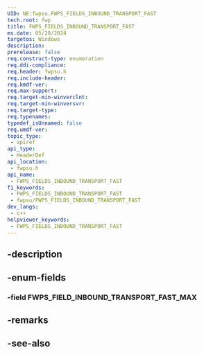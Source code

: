 ```yaml
---
UID: NE:fwpsu.FWPS_FIELDS_INBOUND_TRANSPORT_FAST
tech.root: fwp
title: FWPS_FIELDS_INBOUND_TRANSPORT_FAST
ms.date: 05/20/2024
targetos: Windows
description: 
prerelease: false
req.construct-type: enumeration
req.ddi-compliance: 
req.header: fwpsu.h
req.include-header: 
req.kmdf-ver: 
req.max-support: 
req.target-min-winverclnt: 
req.target-min-winversvr: 
req.target-type: 
req.typenames: 
typedef_isUnnamed: false
req.umdf-ver: 
topic_type:
 - apiref
api_type:
 - HeaderDef
api_location:
 - fwpsu.h
api_name:
 - FWPS_FIELDS_INBOUND_TRANSPORT_FAST
f1_keywords:
 - FWPS_FIELDS_INBOUND_TRANSPORT_FAST
 - fwpsu/FWPS_FIELDS_INBOUND_TRANSPORT_FAST
dev_langs:
 - c++
helpviewer_keywords:
 - FWPS_FIELDS_INBOUND_TRANSPORT_FAST
---
```


## -description

## -enum-fields

### -field FWPS_FIELD_INBOUND_TRANSPORT_FAST_MAX

## -remarks

## -see-also

